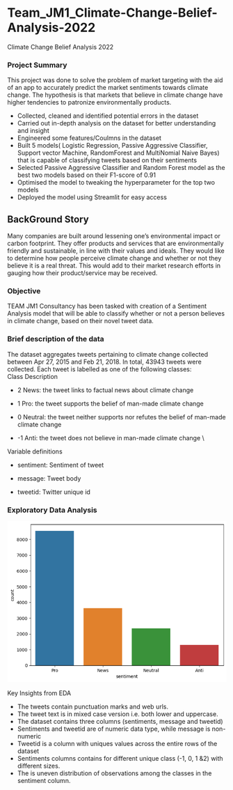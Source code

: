 # Team_JM1_Climate-Change-Belief-Analysis-2022
Climate Change Belief Analysis 2022
### Project Summary
This project was done to solve the problem of market targeting with the aid of an app to accurately predict the market sentiments towards climate change. The hypothesis is that markets that believe in climate change have higher tendencies to patronize environmentally products.
- Collected, cleaned and identified potential errors in the dataset
- Carried out in-depth analysis on the dataset for better understanding and insight 
- Engineered some features/Coulmns in the dataset 
- Built 5 models( Logistic Regression, Passive Aggressive Classifier, Support vector Machine, RandomForest and MultiNomial Naive Bayes) that is capable of classifying tweets based on their sentiments 
- Selected Passive Aggressive Classifier and Random Forest model as the best two models based on their F1-score of 0.91 
- Optimised the model to tweaking the hyperparameter for the top two models
- Deployed the model using Streamlit for easy access

## BackGround Story 
Many companies are built around lessening one’s environmental impact or carbon footprint. They offer products and services that are environmentally friendly and sustainable, in line with their values and ideals. They would like to determine how people perceive climate change and whether or not they believe it is a real threat. This would add to their market research efforts in gauging how their product/service may be received. 

### Objective
TEAM JM1 Consultancy has been tasked with creation of a Sentiment Analysis model that will be able to classify whether or not a person believes in climate change, based on their novel tweet data.
### Brief description of the data
The dataset aggregates tweets pertaining to climate change collected between Apr 27, 2015 and Feb 21, 2018. In total, 43943 tweets were collected. Each tweet is labelled as one of the following classes: \
Class Description 

- 2 News: the tweet links to factual news about climate change

- 1 Pro: the tweet supports the belief of man-made climate change

- 0 Neutral: the tweet neither supports nor refutes the belief of man-made climate change

- -1 Anti: the tweet does not believe in man-made climate change \

Variable definitions

- sentiment: Sentiment of tweet

- message: Tweet body

- tweetid: Twitter unique id

### Exploratory Data Analysis
![](images/a.png)

Key Insights from EDA
- The tweets contain punctuation marks and web urls.
- The tweet text is in mixed case version i.e. both lower and uppercase.
- The dataset contains three columns (sentiments, message and tweetid)
- Sentiments and tweetid are of numeric data type, while message is non-numeric
- Tweetid is a column with uniques values across the entire rows of the dataset
- Sentiments columns contains for different unique class (-1, 0, 1 &2) with different sizes.
- The is uneven distribution of observations among the classes in the sentiment column.
